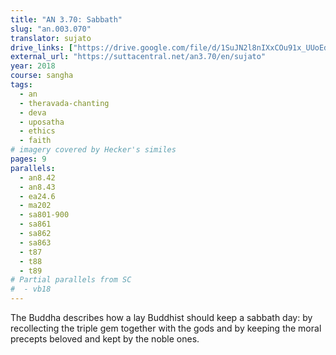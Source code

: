 ```yaml
---
title: "AN 3.70: Sabbath"
slug: "an.003.070"
translator: sujato
drive_links: ["https://drive.google.com/file/d/1SuJN2l8nIXxCOu91x_UUoEdW1Wzfq2TD/view?usp=drivesdk"]
external_url: "https://suttacentral.net/an3.70/en/sujato"
year: 2018
course: sangha
tags:
  - an
  - theravada-chanting
  - deva
  - uposatha
  - ethics
  - faith
# imagery covered by Hecker's similes
pages: 9
parallels:
  - an8.42
  - an8.43
  - ea24.6
  - ma202
  - sa801-900
  - sa861
  - sa862
  - sa863
  - t87
  - t88
  - t89
# Partial parallels from SC
#  - vb18
---
```


The Buddha describes how a lay Buddhist should keep a sabbath day: by recollecting the triple gem together with the gods and by keeping the moral precepts beloved and kept by the noble ones.
